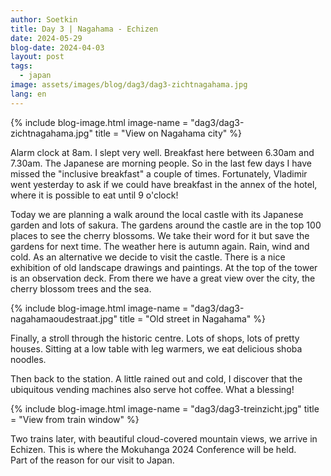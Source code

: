 ```yaml
---
author: Soetkin
title: Day 3 | Nagahama - Echizen
date: 2024-05-29
blog-date: 2024-04-03
layout: post
tags:
  - japan
image: assets/images/blog/dag3/dag3-zichtnagahama.jpg
lang: en
---
```

{% include blog-image.html image-name = "dag3/dag3-zichtnagahama.jpg"  title = "View on Nagahama city" %}

Alarm clock at 8am. I slept very well. Breakfast here between 6.30am and 7.30am. The Japanese are morning people. So in the last few days I have missed the "inclusive breakfast" a couple of times. Fortunately, Vladimir went yesterday to ask if we could have breakfast in the annex of the hotel, where it is possible to eat until 9 o'clock! 

Today we are planning a walk around the local castle with its Japanese garden and lots of sakura. The gardens around the castle are in the top 100 places to see the cherry blossoms. We take their word for it but save the gardens for next time. The weather here is autumn again. Rain, wind and cold. As an alternative we decide to visit the castle. There is a nice exhibition of old landscape drawings and paintings. At the top of the tower is an observation deck. From there we have a great view over the city, the cherry blossom trees and the sea.

{% include blog-image.html image-name = "dag3/dag3-nagahamaoudestraat.jpg"  title = "Old street in Nagahama" %}

Finally, a stroll through the historic centre. Lots of shops, lots of pretty houses. Sitting at a low table with leg warmers, we eat delicious shoba noodles.

Then back to the station. A little rained out and cold, I discover that the ubiquitous vending machines also serve hot coffee. What a blessing!

{% include blog-image.html image-name = "dag3/dag3-treinzicht.jpg"  title = "View from train window" %}

Two trains later, with beautiful cloud-covered mountain views, we arrive in Echizen. This is where the Mokuhanga 2024 Conference will be held.   
Part of the reason for our visit to Japan.
